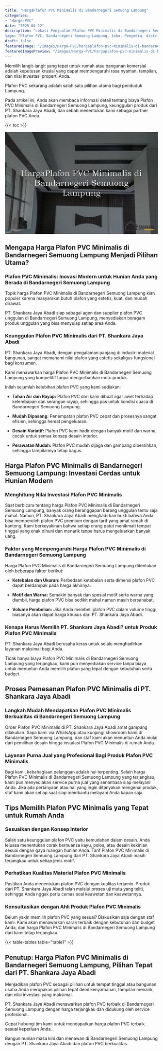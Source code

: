 ```yaml
---
title: "HargaPlafon PVC Minimalis di Bandarnegeri Semuong Lampung"
categories:
- "Harga-PVC"
date: "2025-04-12"
description: "Lokasi Penjualan Plafon PVC Minimalis di Bandarnegeri Semuong Lampung untuk hunian, office, dan gerai. Produk unggulan, pilihan motif, pilihan warna menarik, dengan layanan pemasangan ditangani oleh tim ahli dan garansi resmi!|Servis penjualan Plafon PVC Minimalis di Bandarnegeri Semuong Lampung bagi keperluan tempat tinggal, perkantoran, atau gerai, dengan panel berkualitas dan penempatan oleh teknisi ahli dan kepastian resmi.|Pilihan Plafon PVC Minimalis di Bandarnegeri Semuong Lampung yang andal untuk rumah, office, dan ritel, bersama panel berkualitas dan pemasangan oleh tim profesional serta kepastian resmi.|Distribusi Plafon PVC Minimalis di Bandarnegeri Semuong Lampung bagi hunian, office, serta gerai, beserta material berkualitas dan pemasangan oleh tenaga ahli profesional, disertai dengan jaminan resmi.}"
tags: "Plafon PVC, Bandarnegeri Semuong Lampung, toko, Penyedia, distributor"
draft: false
featuredImage: "/images/Harga-PVC/hargaplafon-pvc-minimalis-di-bandarnegeri-semuong-lampung.png"
featuredImagePreview: "/images/Harga-PVC/hargaplafon-pvc-minimalis-di-bandarnegeri-semuong-lampung.png"
---
```


Memilih langit-langit yang tepat untuk rumah atau bangunan komersial adalah keputusan krusial yang dapat mempengaruhi rasa nyaman, tampilan, dan nilai investasi properti Anda.

Plafon PVC sekarang adalah salah satu pilihan utama bagi penduduk Lampung.

Pada artikel ini, Anda akan membaca informasi detail tentang biaya Plafon PVC Minimalis di Bandarnegeri Semuong Lampung, keunggulan produk dari PT. Shankara Jaya Abadi, dan sebab menentukan kami sebagai partner plafon PVC Anda.

{{< toc >}}

![HargaPlafon PVC Minimalis di Bandarnegeri Semuong Lampung](/images/Harga-PVC/HargaPlafon-PVC-Minimalis-di-Bandarnegeri-Semuong-Lampung.png)

## Mengapa Harga Plafon PVC Minimalis di Bandarnegeri Semuong Lampung Menjadi Pilihan Utama?

### Plafon PVC Minimalis: Inovasi Modern untuk Hunian Anda yang Berada di Bandarnegeri Semuong Lampung

Topik harga Plafon PVC Minimalis di Bandarnegeri Semuong Lampung kian populer karena masyarakat butuh plafon yang estetis, kuat, dan mudah dirawat.

PT. Shankara Jaya Abadi siap sebagai agen dan supplier plafon PVC unggulan di Bandarnegeri Semuong Lampung, menyediakan beragam produk unggulan yang bisa menyulap setiap area Anda.

### Keunggulan Plafon PVC Minimalis dari PT. Shankara Jaya Abadi

PT. Shankara Jaya Abadi, dengan pengalaman panjang di industri material bangunan, sangat memahami nilai plafon yang estetis sekaligus fungsional bagi konsumen.

Kami menawarkan harga Plafon PVC Minimalis di Bandarnegeri Semuong Lampung yang kompetitif tanpa mengorbankan mutu produk.

Inilah sejumlah kelebihan plafon PVC yang kami sediakan:

- **Tahan Air dan Rayap:** Plafon PVC dari kami dibuat agar awet terhadap kelembapan dan serangan rayap, sehingga pas untuk kondisi cuaca di Bandarnegeri Semuong Lampung.

- **Mudah Dipasang:** Penempatan plafon PVC cepat dan prosesnya sangat efisien, sehingga hemat pengeluaran.

- **Desain Variatif:** Plafon PVC kami hadir dengan banyak motif dan warna, cocok untuk semua konsep desain interior.

- **Perawatan Mudah:** Plafon PVC mudah dijaga dan gampang dibersihkan, sehingga tampilannya tetap bagus.

## Harga Plafon PVC Minimalis di Bandarnegeri Semuong Lampung: Investasi Cerdas untuk Hunian Modern

### Menghitung Nilai Investasi Plafon PVC Minimalis

Saat berbicara tentang harga Plafon PVC Minimalis di Bandarnegeri Semuong Lampung, banyak orang beranggapan barang unggulan tentu saja mahal. Namun, PT. Shankara Jaya Abadi menghadirkan bukti bahwa Anda bisa memperoleh plafon PVC premium dengan tarif yang amat ramah di kantong. Kami berkeyakinan bahwa setiap orang patut menikmati tempat tinggal yang enak dihuni dan menarik tanpa harus mengeluarkan banyak uang.

### Faktor yang Mempengaruhi Harga Plafon PVC Minimalis di Bandarnegeri Semuong Lampung

Harga Plafon PVC Minimalis di Bandarnegeri Semuong Lampung ditentukan oleh beberapa faktor berikut:

- **Ketebalan dan Ukuran:** Perbedaan ketebalan serta dimensi plafon PVC dapat berdampak pada harga akhirnya.

- **Motif dan Warna:** Semakin banyak dan spesial motif serta warna yang diambil, harga plafon PVC bisa sedikit mahal namun masih bersahabat.

- **Volume Pembelian:** Jika Anda membeli plafon PVC dalam volume tinggi, biasanya akan dapat harga khusus dari PT. Shankara Jaya Abadi.

### Kenapa Harus Memilih PT. Shankara Jaya Abadi? untuk Produk Plafon PVC Minimalis

PT. Shankara Jaya Abadi berusaha keras untuk selalu menghadirkan layanan maksimal bagi Anda.

Tidak hanya biaya Plafon PVC Minimalis di Bandarnegeri Semuong Lampung yang terjangkau, kami pun menyediakan service tanpa biaya untuk menuntun Anda memilih plafon yang tepat dengan kebutuhan serta budget.

## Proses Pemesanan Plafon PVC Minimalis di PT. Shankara Jaya Abadi

### Langkah Mudah Mendapatkan Plafon PVC Minimalis Berkualitas di Bandarnegeri Semuong Lampung

Order Plafon PVC Minimalis di PT. Shankara Jaya Abadi amat gampang dilakukan. Sapa kami via WhatsApp atau kunjungi showroom kami di Bandarnegeri Semuong Lampung, dan staf kami akan menuntun Anda mulai dari pemilihan desain hingga instalasi Plafon PVC Minimalis di rumah Anda.

### Layanan Purna Jual yang Profesional Bagi Produk Plafon PVC Minimalis

Bagi kami, kebahagiaan pelanggan adalah hal terpenting. Selain harga Plafon PVC Minimalis di Bandarnegeri Semuong Lampung yang terjangkau, kami pun menyediakan service purna jual yang senantiasa siap melayani Anda. Jika ada pertanyaan atau hal yang ingin ditanyakan mengenai produk, staf kami akan setiap saat siap membantu melayani Anda kapan saja.

## Tips Memilih Plafon PVC Minimalis yang Tepat untuk Rumah Anda

### Sesuaikan dengan Konsep Interior

Salah satu keunggulan plafon PVC yaitu kemudahan dalam desain. Anda leluasa menentukan corak bernuansa kayu, polos, atau desain kekinian sesuai dengan gaya ruangan hunian Anda. Tarif Plafon PVC Minimalis di Bandarnegeri Semuong Lampung dari PT. Shankara Jaya Abadi masih terjangkau untuk setiap jenis motif.

### Perhatikan Kualitas Material Plafon PVC Minimalis

Pastikan Anda menentukan plafon PVC dengan kualitas terjamin. Produk dari PT. Shankara Jaya Abadi telah melalui proses uji mutu yang teliti, sehingga Anda nggak perlu cemas soal keawetan dan keawetannya.

### Konsultasikan dengan Ahli Produk Plafon PVC Minimalis

Belum yakin memilih plafon PVC yang sesuai? Diskusikan saja dengan staf kami. Kami akan menawarkan saran terbaik dengan kebutuhan dan budget Anda, dan harga Plafon PVC Minimalis di Bandarnegeri Semuong Lampung dari kami tetap terjangkau.

{{< table-tables table="table1" >}}

## Penutup: Harga Plafon PVC Minimalis di Bandarnegeri Semuong Lampung, Pilihan Tepat dari PT. Shankara Jaya Abadi

Menjadikan plafon PVC sebagai pilihan untuk tempat tinggal atau bangunan usaha Anda merupakan pilihan tepat demi kenyamanan, tampilan menarik, dan nilai investasi yang maksimal.

PT. Shankara Jaya Abadi menawarkan plafon PVC terbaik di Bandarnegeri Semuong Lampung dengan harga terjangkau dan didukung oleh service profesional.

Cepat hubungi tim kami untuk mendapatkan harga plafon PVC terbaik sesuai keperluan Anda.

Bangun hunian masa kini dan menawan di Bandarnegeri Semuong Lampung dengan PT. Shankara Jaya Abadi dan plafon PVC berkualitas.
